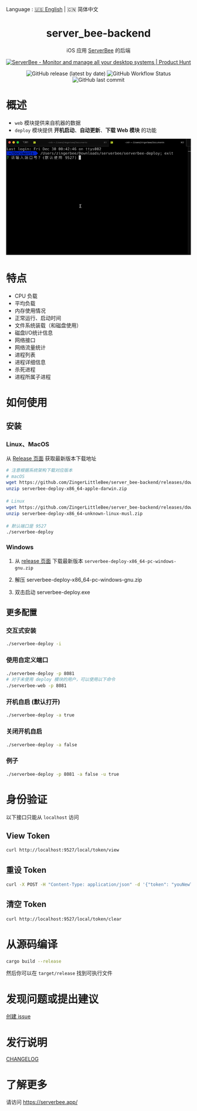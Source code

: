 Language : [🇺🇸 English](./README.md) | 🇨🇳 简体中文

<h1 align="center">server_bee-backend</h1>

<div align="center">

iOS 应用 [ServerBee](https://apps.apple.com/us/app/serverbee/id6443553714) 的后端

<a href="https://www.producthunt.com/posts/serverbee?utm_source=badge-featured&utm_medium=badge&utm_souce=badge-serverbee" target="_blank"><img src="https://api.producthunt.com/widgets/embed-image/v1/featured.svg?post_id=378908&theme=light" alt="ServerBee - Monitor&#0032;and&#0032;manage&#0032;all&#0032;your&#0032;desktop&#0032;systems | Product Hunt" style="width: 250px; height: 54px;" width="250" height="54" /></a>

![GitHub release (latest by date)](https://img.shields.io/github/v/release/ZingerLittleBee/server_bee-backend?style=for-the-badge)
![GitHub Workflow Status](https://img.shields.io/github/actions/workflow/status/ZingerLittleBee/server_bee-backend/release.yml?style=for-the-badge)
![GitHub last commit](https://img.shields.io/github/last-commit/ZingerLittleBee/server_bee-backend?style=for-the-badge)

</div>

# 概述
- `web` 模块提供来自机器的数据
- `deploy` 模块提供 **开机启动**、**自动更新**、**下载 Web 模块** 的功能

![interactive install](./snapshots/interactive.gif)

# 特点

- CPU 负载
- 平均负载
- 内存使用情况
- 正常运行、启动时间
- 文件系统装载（和磁盘使用）
- 磁盘I/O统计信息
- 网络接口
- 网络流量统计
- 进程列表
- 进程详细信息
- 杀死进程
- 进程所属子进程

# 如何使用

## 安装
### Linux、MacOS

从 [Release 页面](https://github.com/ZingerLittleBee/server_bee-backend/releases) 获取最新版本下载地址

```bash
# 注意根据系统架构下载对应版本
# macOS
wget https://github.com/ZingerLittleBee/server_bee-backend/releases/download/v1.2.1/serverbee-deploy-x86_64-apple-darwin.zip
unzip serverbee-deploy-x86_64-apple-darwin.zip

# Linux
wget https://github.com/ZingerLittleBee/server_bee-backend/releases/download/v1.2.1/serverbee-deploy-x86_64-unknown-linux-musl.zip
unzip serverbee-deploy-x86_64-unknown-linux-musl.zip

# 默认端口是 9527
./serverbee-deploy
```

### Windows

1. 从 [release 页面](https://github.com/ZingerLittleBee/server_bee-backend/releases) 下载最新版本 `serverbee-deploy-x86_64-pc-windows-gnu.zip`

2. 解压 serverbee-deploy-x86_64-pc-windows-gnu.zip

3. 双击启动 serverbee-deploy.exe

## 更多配置

### 交互式安装
```bash
./serverbee-deploy -i
```

### 使用自定义端口
```bash
./serverbee-deploy -p 8081
# 对于未使用 deploy 模块的用户，可以使用以下命令
./serverbee-web -p 8081
```

### 开机自启 (默认打开)
```bash
./serverbee-deploy -a true
```

### 关闭开机自启
```bash
./serverbee-deploy -a false
```

### 例子
```bash
./serverbee-deploy -p 8081 -a false -u true
```

# 身份验证
以下接口只能从 `localhost` 访问
## View Token
```bash
curl http://localhost:9527/local/token/view
```

## 重设 Token
```bash
curl -X POST -H "Content-Type: application/json" -d '{"token": "youNewToken"}' http://127.0.0.1:9527/local/token/rest
```

## 清空 Token
```bash
curl http://localhost:9527/local/token/clear
```


# 从源码编译
```bash
cargo build --release
```
然后你可以在 `target/release` 找到可执行文件

# 发现问题或提出建议

[创建 issue](https://github.com/zingerlittlebee/server_bee-backend/issues/new)

# 发行说明

[CHANGELOG](CHANGELOG.md)

# 了解更多
请访问 https://serverbee.app/
